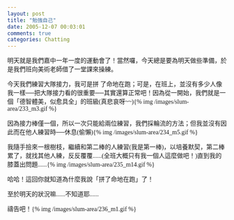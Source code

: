 ```yaml
---
layout: post
title: "勉強自己"
date: 2005-12-07 00:03:01
comments: true
categories: Chatting
---
```

<p align="left"><font face="Verdana">明天就是我們嘉中一年一度的運動會了！</font><font face="Verdana">當然囉，今天總是要為明天做些準備，於是我們班向美術老師借了一堂課來操練。</font></p><p align="left"><font face="Verdana">今天我們練習大隊接力，我可是拼 了命地在跑；可是，在班上，並沒有多少人像我一樣──把大隊接力看的很重要──其實還算正常吧！因為從一開始，我們就是一個「德智體美，似愈具全」的班級(真悲哀呀~~){% img /images/slum-area/233_m3.gif %}</font></p><p align="left"><font face="Verdana">因為接力棒僅一個，所以一次只能給兩位練習，我們採輪流的方法；但我並沒有因此而在他人練習時──休息(偷懶){% img /images/slum-area/234_m5.gif %}</font></p><p align="left"><font face="Verdana">我隨手撿來一根樹枝，繼續和第二棒的人練習(我是第一棒)，以培養默契，第二棒累了，就找其他人練，反反覆覆......(全班大概只有我一個人這麼做吧！)直到我的膝蓋出問題......{% img /images/slum-area/235_m14.gif %}</font></p><p align="left"><font face="Verdana">哈哈！這回你就知道為什麼我說「拼了命地在跑」了！</font></p><p align="left"><font face="Verdana">至於明天的狀況嘛......不知道耶......</font></p><p align="left"><font face="Verdana">禱告吧！{% img /images/slum-area/236_m1.gif %}</font></p>
